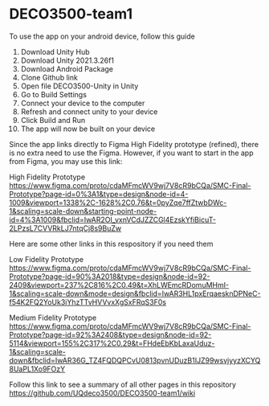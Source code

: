 # DECO3500-team1

To use the app on your android device, follow this guide

1. Download Unity Hub
2. Download Unity 2021.3.26f1
3. Download Android Package
4. Clone Github link
5. Open file DECO3500-Unity in Unity
6. Go to Build Settings
7. Connect your device to the computer
8. Refresh and connect unity to your device
9. Click Build and Run
10. The app will now be built on your device


Since the app links directly to Figma High Fidelity prototype (refined), there is no extra need to use the Figma.
However, if you want to start in the app from Figma, you may use this link:

High Fidelity Prototype
https://www.figma.com/proto/cdaMFmcWV9wj7V8cR9bCQa/SMC-Final-Prototype?page-id=0%3A1&type=design&node-id=4-1009&viewport=1338%2C-1628%2C0.76&t=0pyZqe7ffZtwbDWc-1&scaling=scale-down&starting-point-node-id=4%3A1009&fbclid=IwAR2OI_vxnVCdJZZCGl4EzskYfiBicuT-2LPzsL7CVVRkLJ7ntqCj8s9BuZw



Here are some other links in this respository if you need them

Low Fidelity Prototype
https://www.figma.com/proto/cdaMFmcWV9wj7V8cR9bCQa/SMC-Final-Prototype?page-id=90%3A2018&type=design&node-id=92-2409&viewport=237%2C816%2C0.49&t=XhLWEmcRDomuMHmI-1&scaling=scale-down&mode=design&fbclid=IwAR3HL1pxErqaesknDPNeC-f54K2FQ2YoUk3iYhzTTvHVVvxXgSxFRqS3F0s

Medium Fidelity Prototype
https://www.figma.com/proto/cdaMFmcWV9wj7V8cR9bCQa/SMC-Final-Prototype?page-id=92%3A2408&type=design&node-id=92-5114&viewport=155%2C317%2C0.29&t=FHdeEbKbLaxaUduz-1&scaling=scale-down&fbclid=IwAR36G_TZ4FQDQPCvU0813pvnUDuzB1IJZ99wsvjyyzXCYQ8UaPL1Xo9FOzY


Follow this link to see a summary of all other pages in this repository
https://github.com/UQdeco3500/DECO3500-team1/wiki
